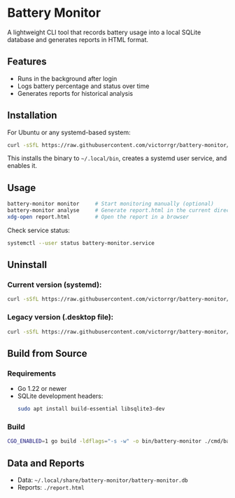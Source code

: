 # Battery Monitor

A lightweight CLI tool that records battery usage into a local SQLite database and generates reports in HTML format.

## Features

- Runs in the background after login
- Logs battery percentage and status over time
- Generates reports for historical analysis

## Installation

For Ubuntu or any systemd-based system:

```bash
curl -sSfL https://raw.githubusercontent.com/victorrgr/battery-monitor/master/install.sh | bash
```

This installs the binary to `~/.local/bin`, creates a systemd user service, and enables it.

## Usage

```bash
battery-monitor monitor     # Start monitoring manually (optional)
battery-monitor analyse     # Generate report.html in the current directory
xdg-open report.html        # Open the report in a browser
```

Check service status:

```bash
systemctl --user status battery-monitor.service
```

## Uninstall

### Current version (systemd):

```bash
curl -sSfL https://raw.githubusercontent.com/victorrgr/battery-monitor/master/uninstall.sh | bash
```

### Legacy version (.desktop file):

```bash
curl -sSfL https://raw.githubusercontent.com/victorrgr/battery-monitor/master/uninstall-legacy.sh | bash
```

## Build from Source

### Requirements

- Go 1.22 or newer
- SQLite development headers:
  ```bash
  sudo apt install build-essential libsqlite3-dev
  ```

### Build

```bash
CGO_ENABLED=1 go build -ldflags="-s -w" -o bin/battery-monitor ./cmd/battery-monitor
```

## Data and Reports

- Data: `~/.local/share/battery-monitor/battery-monitor.db`
- Reports: `./report.html`
